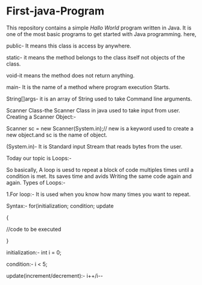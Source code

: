 # First-java-Program
This repository contains a simple *Hallo World* program written in Java. It is one of the most basic programs to get started with Java programming.
here,

public- It means this class is access by anywhere.

static- it means the method belongs to the class itself not objects of the class.

void-it means the method does not return anything.

main- It is the name of a method where program execution Starts.

String[]args- it is an array of String used to take Command line arguments.

Scanner Class-the Scanner Class in java used to take input from user.
Creating a Scanner Object:-

Scanner sc = new Scanner(System.in);// new is a keyword used to create a new object.and sc is the name of object.

(System.in)- It is Standard input Stream that reads bytes from the user.

Today our topic is Loops:-

So basically, A loop is uesd to repeat a block of code multiples times until a condition is met. Its saves time and avids Writing the same code again and again.
Types of Loops:-

1.For loop:- It is used when you know how many times you want to repeat.

Syntax:-
for(initialization; condition; update


{

//code to be executed

}

initialization:- int i = 0;

condition:- i < 5;

update(increment/decrement):- i++/i--




